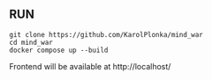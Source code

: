 ## RUN
```
git clone https://github.com/KarolPlonka/mind_war
cd mind_war
docker compose up --build
```
Frontend will be available at http://localhost/

